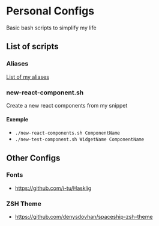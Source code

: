 # Personal Configs
Basic bash scripts to simplify my life

## List of scripts

### Aliases
[List of my aliases](https://github.com/francisprovost/personal-configs/blob/master/scripts/bash/aliases.md)

### new-react-component.sh
Create a new react components from my snippet

#### Exemple
* `./new-react-components.sh ComponentName`
* `./new-test-component.sh WidgetName ComponentName`

## Other Configs
### Fonts
* https://github.com/i-tu/Hasklig

### ZSH Theme
* https://github.com/denysdovhan/spaceship-zsh-theme
